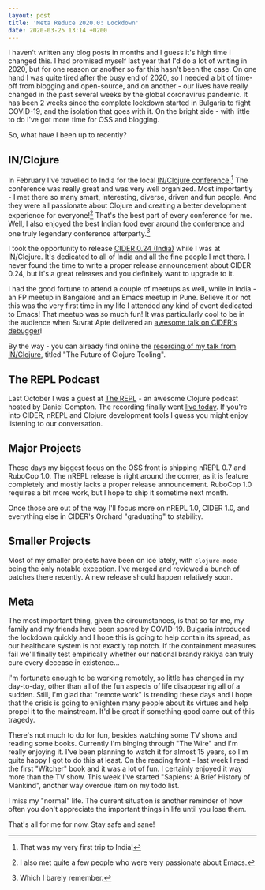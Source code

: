 ```yaml
---
layout: post
title: 'Meta Reduce 2020.0: Lockdown'
date: 2020-03-25 13:14 +0200
---
```


I haven't written any blog posts in months and I guess it's high time I changed this.
I had promised myself last year that I'd do a lot of writing in 2020, but for one reason or another so far
this hasn't been the case.
On one hand I was quite tired after the busy end of 2020, so I needed a bit of time-off from
blogging and open-source, and on another - our lives have really changed in the past several weeks by
the global coronavirus pandemic.
It has been 2 weeks since the complete lockdown started in Bulgaria to fight COVID-19, and the isolation that goes with it.
On the bright side - with little to do I've got more time for OSS and blogging.

So, what have I been up to recently?

## IN/Clojure

In February I've travelled to India for the local [IN/Clojure conference](https://inclojure.org/).[^1] The conference was really great
and was very well organized. Most importantly - I met there so many smart, interesting, diverse, driven and fun people. And they were
all passionate about Clojure and creating a better development experience for everyone![^2]
That's the best part of every conference for me. Well, I also enjoyed the best Indian food ever around the
conference and one truly legendary conference afterparty.[^3]

I took the opportunity to release [CIDER 0.24 (India)](https://github.com/clojure-emacs/cider/releases/tag/v0.24.0) while I was at IN/Clojure. It's dedicated to all of India and all the fine people I met there. I never found the time to
write a proper release announcement about CIDER 0.24, but it's a great releases and you definitely want to upgrade to it.

I had the good fortune to attend a couple of meetups as well, while in India - an FP meetup in Bangalore and an Emacs
meetup in Pune. Believe it or not this was the very first time in my life I attended any kind of
event dedicated to Emacs! That meetup was so much fun! It was particularly cool to be in the audience
when Suvrat Apte delivered an [awesome talk on CIDER's debugger](https://drive.google.com/open?id=1YhnPBJOXbUzXfVOEojICFTwhCt_3u6Ss)!

By the way - you can already find online the [recording of my talk from IN/Clojure](https://www.youtube.com/watch?v=dZ4xczP5zDI), titled
"The Future of Clojure Tooling".

## The REPL Podcast

Last October I was a guest at [The REPL](https://www.therepl.net/) - an awesome Clojure podcast hosted by Daniel Compton.
The recording finally went [live today](https://www.therepl.net/episodes/34/). If you're into CIDER, nREPL and
Clojure development tools I guess you might enjoy listening to our conversation.

## Major Projects

These days my biggest focus on the OSS front is shipping nREPL 0.7 and RuboCop 1.0.
The nREPL release is right around the corner, as it is feature completely and mostly lacks a proper release announcement.
RuboCop 1.0 requires a bit more work, but I hope to ship it sometime next month.

Once those are out of the way I'll focus more on nREPL 1.0, CIDER 1.0, and everything else in CIDER's Orchard "graduating"
to stability.

## Smaller Projects

Most of my smaller projects have been on ice lately, with `clojure-mode` being the only notable exception.
I've merged and reviewed a bunch of patches there recently. A new release should happen relatively soon.

## Meta

The most important thing, given the circumstances, is that so far me, my family and my friends have been spared
by COVID-19. Bulgaria introduced the lockdown quickly and I hope this is going to help contain its spread, as our healthcare system
is not exactly top notch. If the containment measures fail we'll finally test empirically whether our national brandy
rakiya can truly cure every decease in existence...

I'm fortunate enough to be working remotely, so little has changed in my day-to-day, other than all of the fun
aspects of life disappearing all of a sudden. Still, I'm glad that "remote work" is trending these days and I hope
that the crisis is going to enlighten many people about its virtues and help propel it to the mainstream.
It'd be great if something good came out of this tragedy.

There's not much to do for fun, besides watching some TV shows and reading some books.
Currently I'm binging through "The Wire" and I'm really enjoying it. I've been planning to watch it for almost
15 years, so I'm quite happy I got to do this at least. On the reading front - last week I read the first
"Witcher" book and it was a lot of fun. I certainly enjoyed it way more than the TV show. This week I've
started "Sapiens: A Brief History of Mankind", another way overdue item on my todo list.

I miss my "normal" life. The current situation is another reminder of how often you don't appreciate the important
things in life until you lose them.

That's all for me for now. Stay safe and sane!

[^1]: That was my very first trip to India!
[^2]: I also met quite a few people who were very passionate about Emacs.
[^3]: Which I barely remember.
